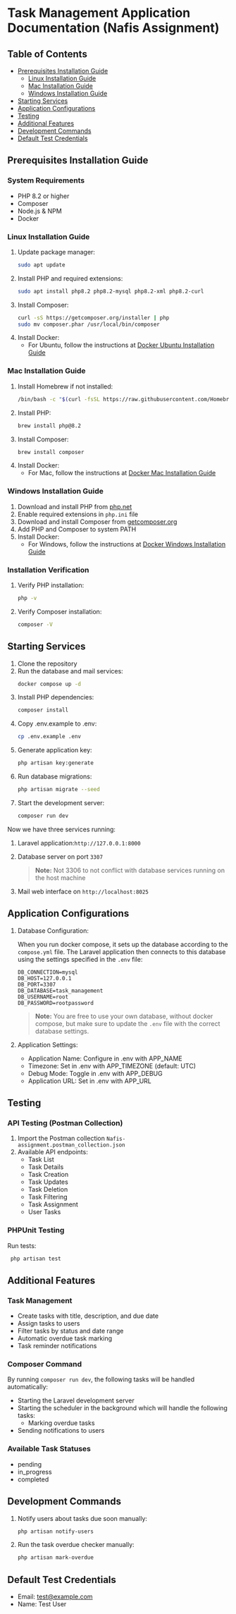 # Task Management Application Documentation (Nafis Assignment)

## Table of Contents

-   [Prerequisites Installation Guide](#prerequisites-installation-guide)
    -   [Linux Installation Guide](#linux-installation-guide)
    -   [Mac Installation Guide](#mac-installation-guide)
    -   [Windows Installation Guide](#windows-installation-guide)
-   [Starting Services](#starting-services)
-   [Application Configurations](#application-configurations)
-   [Testing](#testing)
-   [Additional Features](#additional-features)
-   [Development Commands](#development-commands)
-   [Default Test Credentials](#default-test-credentials)

## Prerequisites Installation Guide

### System Requirements

-   PHP 8.2 or higher
-   Composer
-   Node.js & NPM
-   Docker

### Linux Installation Guide

1. Update package manager:
    ```bash
    sudo apt update
    ```
2. Install PHP and required extensions:
    ```bash
    sudo apt install php8.2 php8.2-mysql php8.2-xml php8.2-curl
    ```
3. Install Composer:
    ```bash
    curl -sS https://getcomposer.org/installer | php
    sudo mv composer.phar /usr/local/bin/composer
    ```
4. Install Docker:
    - For Ubuntu, follow the instructions at [Docker Ubuntu Installation Guide](https://docs.docker.com/engine/install/ubuntu/)

### Mac Installation Guide

1. Install Homebrew if not installed:
    ```bash
    /bin/bash -c "$(curl -fsSL https://raw.githubusercontent.com/Homebrew/install/HEAD/install.sh)"
    ```
2. Install PHP:
    ```bash
    brew install php@8.2
    ```
3. Install Composer:
    ```bash
    brew install composer
    ```
4. Install Docker:
    - For Mac, follow the instructions at [Docker Mac Installation Guide](https://docs.docker.com/desktop/mac/install/)

### Windows Installation Guide

1. Download and install PHP from [php.net](https://windows.php.net/download/)
2. Enable required extensions in `php.ini` file
3. Download and install Composer from [getcomposer.org](https://getcomposer.org/download/)
4. Add PHP and Composer to system PATH
5. Install Docker:
    - For Windows, follow the instructions at [Docker Windows Installation Guide](https://docs.docker.com/desktop/windows/install/)

### Installation Verification

1. Verify PHP installation:
    ```bash
    php -v
    ```
2. Verify Composer installation:
    ```bash
    composer -V
    ```

## Starting Services

1. Clone the repository
2. Run the database and mail services:
    ```bash
    docker compose up -d
    ```
4. Install PHP dependencies:
    ```bash
    composer install
    ```
5. Copy .env.example to .env:
    ```bash
    cp .env.example .env
    ```
6. Generate application key:
    ```bash
    php artisan key:generate
    ```
7. Run database migrations:
    ```bash
    php artisan migrate --seed
    ```
8. Start the development server:
    ```bash
    composer run dev
    ```
Now we have three services running:
   1. Laravel application:``http://127.0.0.1:8000``
   2. Database server on port ``3307``
      
       > **Note:**
       > Not 3306 to not conflict with database services running on the host machine
       
   4. Mail web interface on ``http://localhost:8025``  

## Application Configurations

1. Database Configuration:

    When you run docker compose, it sets up the database according to the `compose.yml` file. The Laravel application then connects to this database using the settings specified in the `.env` file:

    ```
    DB_CONNECTION=mysql
    DB_HOST=127.0.0.1
    DB_PORT=3307
    DB_DATABASE=task_management
    DB_USERNAME=root
    DB_PASSWORD=rootpassword
    ```

    > **Note:**
    > You are free to use your own database, without docker compose, but make sure to update the `.env` file with the correct database settings.

2. Application Settings:
    - Application Name: Configure in .env with APP_NAME
    - Timezone: Set in .env with APP_TIMEZONE (default: UTC)
    - Debug Mode: Toggle in .env with APP_DEBUG
    - Application URL: Set in .env with APP_URL

## Testing

### API Testing (Postman Collection)

1. Import the Postman collection `Nafis-assignment.postman_collection.json`
2. Available API endpoints:
    - Task List
    - Task Details
    - Task Creation
    - Task Updates
    - Task Deletion
    - Task Filtering
    - Task Assignment
    - User Tasks

### PHPUnit Testing

Run tests:

  ```bash
   php artisan test
  ```

## Additional Features

### Task Management

-   Create tasks with title, description, and due date
-   Assign tasks to users
-   Filter tasks by status and date range
-   Automatic overdue task marking
-   Task reminder notifications

### Composer Command

By running `composer run dev`, the following tasks will be handled automatically:

-   Starting the Laravel development server
-   Starting the scheduler in the background which will handle the following tasks:
    -   Marking overdue tasks
-   Sending notifications to users

### Available Task Statuses

-   pending
-   in_progress
-   completed

## Development Commands

1. Notify users about tasks due soon manually:

    ```bash
    php artisan notify-users
    ```

2. Run the task overdue checker manually:
    ```bash
    php artisan mark-overdue
    ```

## Default Test Credentials

-   Email: test@example.com
-   Name: Test User
